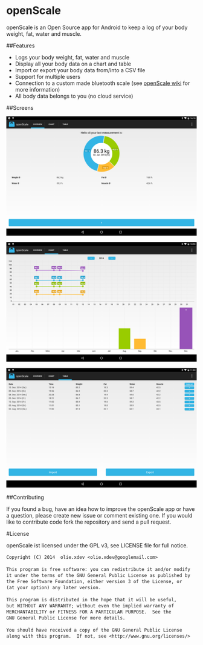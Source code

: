openScale
=========

openScale is an Open Source app for Android to keep a log of your body weight, fat, water and muscle.

##Features

- Logs your body weight, fat, water and muscle
- Display all your body data on a chart and table
- Import or export your body data from/into a CSV file
- Support for multiple users
- Connection to a custom made bluetooth scale (see [openScale wiki](https://github.com/oliexdev/openScale/wiki) for more information)
- All body data belongs to you (no cloud service)

##Screens

![](doc/screens/screen_overview.png)

![](doc/screens/screen_graph.png)

![](doc/screens/screen_table.png)

##Contributing

If you found a bug, have an idea how to improve the openScale app or have a question, please create new issue or comment existing one. If you would like to contribute code fork the repository and send a pull request.

#License

openScale ist licensed under the GPL v3, see LICENSE file for full notice.

    Copyright (C) 2014  olie.xdev <olie.xdev@googlemail.com>
    
    This program is free software: you can redistribute it and/or modify
    it under the terms of the GNU General Public License as published by
    the Free Software Foundation, either version 3 of the License, or
    (at your option) any later version.

    This program is distributed in the hope that it will be useful,
    but WITHOUT ANY WARRANTY; without even the implied warranty of
    MERCHANTABILITY or FITNESS FOR A PARTICULAR PURPOSE.  See the
    GNU General Public License for more details.

    You should have received a copy of the GNU General Public License
    along with this program.  If not, see <http://www.gnu.org/licenses/>
